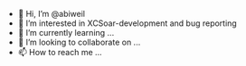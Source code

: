 - 👋 Hi, I’m @abiweil
- 👀 I’m interested in XCSoar-development and bug reporting
- 🌱 I’m currently learning ...
- 💞️ I’m looking to collaborate on ...
- 📫 How to reach me ...

<!---
abiweil/abiweil is a ✨ special ✨ repository because its `README.md` (this file) appears on your GitHub profile.
You can click the Preview link to take a look at your changes.
--->
